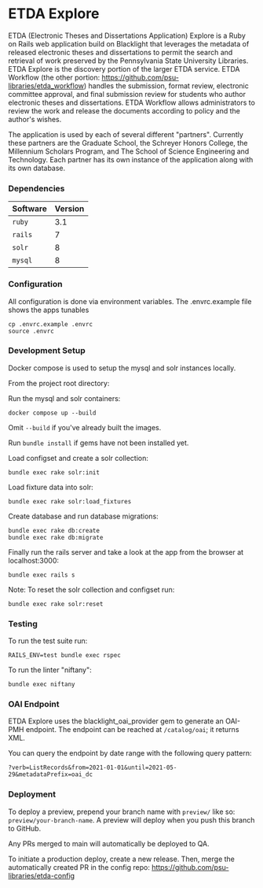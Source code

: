 # ETDA Explore

ETDA (Electronic Theses and Dissertations Application) Explore is a Ruby on Rails web application build on Blacklight that leverages the metadata of released electronic theses and dissertations to permit the search and retrieval of work preserved by the Pennsylvania State University Libraries. ETDA Explore is the discovery portion of the larger ETDA service.  ETDA Workflow (the other portion: https://github.com/psu-libraries/etda_workflow) handles the submission, format review, electronic committee approval, and final submission review for students who author electronic theses and dissertations.  ETDA Workflow allows administrators to review the work and release the documents according to policy and the author's wishes.
                                                   
The application is used by each of several different "partners". Currently these partners are the Graduate School, the Schreyer Honors College, the Millennium Scholars Program, and The School of Science Engineering and Technology. Each partner has its own instance of the application along with its own database.

### Dependencies

| Software |  Version |
|----------|------|
| `ruby`    |  3.1 |
| `rails`   |  7 |
| `solr`   |  8 |
| `mysql` | 8 |

### Configuration

All configuration is done via environment variables. The .envrc.example file shows the apps tunables
```
cp .envrc.example .envrc
source .envrc
```

### Development Setup

Docker compose is used to setup the mysql and solr instances locally.

From the project root directory:

Run the mysql and solr containers:

    docker compose up --build

Omit `--build` if you've already built the images.

Run `bundle install` if gems have not been installed yet.

Load configset and create a solr collection:

    bundle exec rake solr:init
    
Load fixture data into solr:

    bundle exec rake solr:load_fixtures    
    
Create database and run database migrations:

    bundle exec rake db:create
    bundle exec rake db:migrate
    
Finally run the rails server and take a look at the app from the browser at localhost:3000:

    bundle exec rails s
    
Note: To reset the solr collection and configset run:
      
    bundle exec rake solr:reset

### Testing

To run the test suite run:

    RAILS_ENV=test bundle exec rspec
    
To run the linter "niftany":

    bundle exec niftany

### OAI Endpoint

ETDA Explore uses the blacklight_oai_provider gem to generate an OAI-PMH endpoint.  The endpoint can be reached at `/catalog/oai`; it returns XML.

You can query the endpoint by date range with the following query pattern:

    ?verb=ListRecords&from=2021-01-01&until=2021-05-29&metadataPrefix=oai_dc


### Deployment

To deploy a preview, prepend your branch name with `preview/` like so: `preview/your-branch-name`.  A preview will deploy when you push this branch to GitHub.

Any PRs merged to main will automatically be deployed to QA.

To initiate a production deploy, create a new release.  Then, merge the automatically created PR in the config repo: https://github.com/psu-libraries/etda-config
